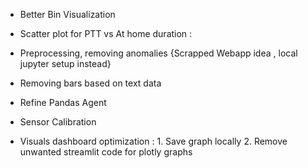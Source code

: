 - Better Bin Visualization 

- Scatter plot for PTT vs At home duration :

- Preprocessing, removing anomalies {Scrapped Webapp idea , local jupyter setup instead}
- Removing bars based on text data

- Refine Pandas Agent
- Sensor Calibration
- Visuals dashboard optimization : 1. Save graph locally 2. Remove unwanted streamlit code for plotly graphs
